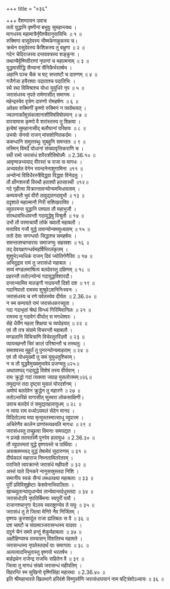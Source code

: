 +++
title = "०३६"

+++
वैशम्पायन उवाच  
ततो युद्धानि वृष्णीनां बभूवुः सुमहान्त्यथ ।  
मागधस्य महामात्रैर्नृपैश्चैवानुयायिभिः ॥ १ ॥  
रुक्मिणा वासुदेवस्य भीष्मकेणाहुकस्य च।  
क्रथेन वसुदेवस्य कैशिकस्य तु बभ्रुणा ॥ २ ॥  
गदेन चेदिराजस्य दन्तवक्त्रस्य शङ्कुना ।  
तथान्यैर्वृष्णिवीराणां नृपाणां च महात्मनाम् ॥ ३ ॥  
युद्धमासीद्धि सैन्यानां सैनिकैर्भरतर्षभ ।  
अहानि पञ्च चैकं च षट् सप्ताष्टौ च दारुणम् ॥ ४ ॥  
गजैर्गजा हयैरश्वाः पदाताश्च पदातिभिः ।  
रथै रथा विमिश्राश्च योधा युयुधिरे नृप ॥ ५ ॥  
जरासंधस्य नृपते रामेणासीत् समागमः ।  
महेन्द्रस्येव वृत्रेण दारुणो रोमहर्षणः ॥ ६ ॥  
अवेक्ष्य रुक्मिणीं कृष्णो रुक्मिणं न व्यपोथयत् ।  
ज्वलनार्कांशुसंकाशानाशीविषविषोपमान् ॥ ७ ॥  
वारयामास कृष्णो वै शरांस्तस्य तु शिक्षया ।  
इत्येषां सुमहानासीद् बलौघानां परिक्षयः ॥ ८ ॥  
उभयोः सेनयो राजन् मांसशोणितकर्दमः ।  
कबन्धानि समुत्तस्थुः सुबहूनि समन्ततः ॥ ९ ॥  
तस्मिन् विमर्दे योधानां संख्यावृत्तिकराणि च ।  
रथी रामो जरासंधं शरैराशीविषोपमैः ॥ 2.36.१० ॥  
आवृण्वन्नभ्ययाद् वीरस्तं च राजा स मागधः ।  
अभ्यवर्तत वेगेन स्यन्दनेनाशुगामिना ॥११ ॥  
अन्योन्यं विविधैरस्त्रैविद्ध्वा विद्ध्वा विनेदतुः ।  
तौ क्षीणशस्त्रौ विरथौ हताश्वौ हतसारथी ॥१२॥  
गदे गृहीत्वा विक्रान्तावन्योन्यमभिधावताम् ।  
कम्पयन्तौ भुवं वीरौ तावुद्यतगदावुभौ ॥ १३ ॥  
ददृशाते महात्मानौ गिरी सशिखराविव ।  
व्युपारमन्त युद्धानि पश्यता तौ महाभुजौ ।  
संरब्धावभिधावन्तौ गदायुद्धेषु विश्रुतौ ॥ १४ ॥  
उभौ तौ परमाचार्यौ लोके ख्यातौ महाबलौ ।  
मत्ताविव गजौ युद्धे तावन्योन्यमयुध्यताम् ॥ १५ ॥  
ततो देवाः सगन्धर्वाः सिद्धाश्च समहर्षयः ।  
समन्ततश्चाप्सरसः समाजग्मुः सहस्रशः ॥ १६ ॥  
तद् देवयक्षगन्धर्वमहर्षिभिरलंकृतम् ।  
शुशुभेऽभ्यधिकं राजन् दिवं ज्योतिर्गणैरिव ॥ १७ ॥  
अभिदुद्राव रामं तु जरासंधो महाबलः ।  
सव्यं मण्डलमाश्रित्य बलदेवस्तु दक्षिणम् ॥ १८ ॥  
प्रहरन्तौ ततोऽन्योन्यं गदायुद्धविशारदौ।  
दन्ताभ्यामिव मातङ्गौ नादयन्तौ दिशो दश ॥ १९ ॥  
गदानिपातो रामस्य शुश्रुवेऽशनिनिःस्वनः ।  
जरासंधस्य च रणे पर्वतस्येव दीर्यतः ॥ 2.36.२० ॥  
न स्म कम्पयते रामं जरासंधकरच्युता ।  
गदा गदाभृतां श्रेष्ठं विन्ध्यं गिरिमिवानिलः ॥ २१ ॥  
रामस्य तु गदावेगं वीर्यात् स मगधेश्वरः ।  
सेहे धैर्येण महता शिक्षया च व्यपोहयत् ॥ २२ ॥  
एवं तौ तत्र संग्रामे विचरन्तौ महाबलौ ।  
मण्डलानि विचित्राणि विचेरतुररिंदमौ ॥ २३ ॥  
व्यायच्छन्तौ चिरं कालं परिश्रान्तौ च तस्थतुः ।  
समाश्वस्य मुहूर्तं तु पुनरन्योन्यमाहताम् ॥ २४ ॥  
एवं तौ योधमुख्यौ तु समं युयुधतुश्चिरम्।  
न च तौ युद्धवैमुख्यमुभावेव प्रजग्मतुः॥२५॥  
अथापश्यद् गदायुद्धे विशेषं तस्य वीर्यवान् ।  
रामः क्रुद्धो गदां त्यक्त्वा जग्राह मुसलोत्तमम्॥२६॥  
तमुद्यन्तं तदा दृष्ट्वा मुसलं घोरदर्शनम् ।  
अमोघं बलदेवेन क्रुद्धेन तु महारणे ॥ २७ ॥  
ततोऽन्तरिक्षे वागासीत् सुस्वरा लोकसाक्षिणी।  
उवाच बलदेवं तं समुद्यतहलायुधम् ॥ २८ ॥  
न त्वया राम वध्योऽयमलं सेदेन मानद ।  
विदितोऽस्य मया मृत्युस्तस्मात्साधु व्युपारम ।  
अचिरेणैव कालेन प्राणांस्त्यक्ष्यति मागधः ॥ २९ ॥  
जरासंधस्तु तच्छ्रुत्वा विमनाः समपद्यत ।  
न प्रजह्रे ततस्तस्मै पुनरेव हलायुधः ॥ 2.36.३० ॥  
तौ व्युपारमतां युद्धे वृष्णयस्ते च पार्थिवाः ।  
असक्तमभवद् युद्धं तेषामेवं सुदारुणम् ॥ ३१ ॥  
दीर्घकालं महाराज निघ्नतामितरेतरम् ।  
पराजिते त्वपक्रान्ते जरासंधे महीपतौ ॥ ३२ ॥  
अस्तं याते दिनकरे नानुसस्रुस्तदा निशि ।  
समानीय स्वकं सैन्यं लब्धलक्ष्या महाबलाः ॥ ३३ ॥  
पुरीं प्रविविशुर्हृष्टाः केशवेनाभिपालिताः ।  
खाच्च्युतान्यायुधान्येवं तान्येवान्तर्दधुस्तदा ॥ ३४ ॥  
जरासंधोऽपि नृपतिर्बिमनाः स्वपुरीं ययौ ।  
राजानश्चानुगा येऽस्य स्वराष्ट्राण्येव ते ययुः ॥ ३५ ॥  
जरासंधं तु ते जित्वा मेनिरे नैव निर्जितम् ।  
वृष्णयः कुरुशार्दूल राजा ह्यतिबलः स वै ॥ ३६ ॥  
दश चाष्टौ च संग्रामाञ्जरासन्धस्य यादवाः ।  
ददुर्न चैनं समरे हन्तुं शेकुर्महाबलाः ॥ ३७ ॥  
अक्षौहिण्यश्च तस्यासन् विंशतिश्च महामते ।  
जरासन्धस्य नृपतेस्तदर्थं याः समागताः ॥ ३८ ॥  
अल्पत्वादभिभूतास्तु वृष्णयो भरतर्षभ ।  
बार्हद्रथेन राजेन्द्र राजभिः सहितेन वै ॥ ३९ ॥  
जित्वा तु मागधं संख्ये जरासन्धं महीपतिम् ।  
विहरन्ति स्म सुखिनो वृष्णिसिंहा महारथाः ॥ 2.36.४० ॥  
इति श्रीमहाभारते खिलभागे हरिवंशे विष्णुपर्वणि जरासंधापयानं नाम षट्त्रिंशोऽध्यायः ॥ ३६ ॥